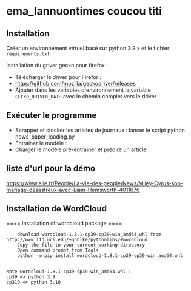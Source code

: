 # ema_lannuontimes coucou titi


## Installation

Créer un environnement virtuel basé sur python 3.9.x et le fichier `requirements.txt`

Installation du griver gecko pour firefox :
- Télécharger le driver pour Firefor : 
- https://github.com/mozilla/geckodriver/releases
- Ajouter dans les variables d'environnement la variable `GECKO_DRIVER_PATH` avec le chemin complet vers le driver

## Exécuter le programme

- Scrapper et stocker les articles de journaux : lancer le script python news_paper_loading.py
- Entrainer le modèle :
- Charger le modèle pré-entrainer et prédire un article :


## liste d'url pour la démo

https://www.elle.fr/People/La-vie-des-people/News/Miley-Cyrus-son-mariage-desastreux-avec-Liam-Hemsworth-4011676

## Installation de WordCloud

==== Installation of wordcloud package ====

```
    download wordcloud‑1.8.1‑cp39‑cp39‑win_amd64.whl from http://www.lfd.uci.edu/~gohlke/pythonlibs/#wordcloud
    Copy the file to your current working directory
    Open command prompt from Tools
    python -m pip install wordcloud‑1.8.1‑cp39‑cp39‑win_amd64.whl


Note wordcloud‑1.8.1‑cp39‑cp39‑win_amd64.whl :
cp39 => python 3.9
cp310 => python 3.10
```
